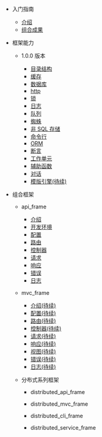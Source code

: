 - 入门指南

  - [介绍](intro.md)
  - [组合成果](combined_frame.md)

- 框架能力

  - 1.0.0 版本

    - [目录结构](frame/1.0.0/directory.md)
    - [缓存](frame/1.0.0/cache.md)
    - [数据库](frame/1.0.0/database.md)
    - [http](frame/1.0.0/http.md)
    - [锁](frame/1.0.0/lock.md)
    - [日志](frame/1.0.0/log.md)
    - [队列](frame/1.0.0/queue.md)
    - [蜘蛛](frame/1.0.0/spider.md)
    - [非 SQL 存储](frame/1.0.0/storage.md)
    - [命令行](frame/1.0.0/command.md)
    - [ORM](frame/1.0.0/orm.md)
    - [断言](frame/1.0.0/otherwise.md)
    - [工作单元](frame/1.0.0/unitofwork.md)
    - [辅助函数](frame/1.0.0/function.md)
    - [对话](frame/1.0.0/dialogue.md)
    - [模版引擎(待续)](frame/1.0.0/view_compiler.md)

- 组合框架

  - api_frame

    - [介绍](api_frame/intro.md)
    - [开发环境](api_frame/environment.md)
    - [配置](api_frame/config.md)
    - [路由](api_frame/router.md)
    - [控制器](api_frame/controller.md)
    - [请求](api_frame/request.md)
    - [响应](api_frame/response.md)
    - [错误](api_frame/error.md)
    - [日志](api_frame/log.md)

  - mvc_frame

    - [介绍(待续)](mvc_frame/intro.md)
    - [配置(待续)](mvc_frame/config.md)
    - [路由(待续)](mvc_frame/router.md)
    - [控制器(待续)](mvc_frame/controller.md)
    - [请求(待续)](mvc_frame/request.md)
    - [响应(待续)](mvc_frame/response.md)
    - [视图(待续)](mvc_frame/view.md)
    - [错误(待续)](mvc_frame/error.md)
    - [日志(待续)](mvc_frame/log.md)

  - 分布式系列框架

    - distributed_api_frame

    - distributed_mvc_frame

    - distributed_cli_frame

    - distributed_service_frame
